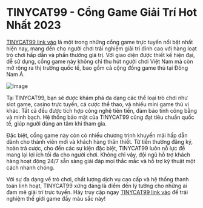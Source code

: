 # TINYCAT99 - Cổng Game Giải Trí Hot Nhất 2023

[TINYCAT99 link vào](https://tinycat99.com/) là một trong những cổng game trực tuyến nổi bật nhất hiện nay, mang đến cho người chơi trải nghiệm giải trí đỉnh cao với hàng loạt trò chơi hấp dẫn và phần thưởng giá trị. Với giao diện được thiết kế hiện đại, dễ sử dụng, cổng game này không chỉ thu hút người chơi Việt Nam mà còn mở rộng ra thị trường quốc tế, bao gồm cả cộng đồng game thủ tại Đông Nam Á.

![Image](https://github.com/user-attachments/assets/bd51ea9f-0666-407b-a7a7-98ead6de688c)

Tại TINYCAT99, bạn sẽ được khám phá đa dạng các thể loại trò chơi như slot game, casino trực tuyến, cá cược thể thao, và nhiều mini game thú vị khác. Tất cả đều được tích hợp công nghệ tiên tiến, đảm bảo tính công bằng và minh bạch. Hệ thống bảo mật của TINYCAT99 cũng đạt tiêu chuẩn quốc tế, giúp người dùng an tâm khi tham gia.

Đặc biệt, cổng game này còn có nhiều chương trình khuyến mãi hấp dẫn dành cho thành viên mới và khách hàng thân thiết. Từ tiền thưởng đăng ký, hoàn trả cược, cho đến các sự kiện đặc biệt, TINYCAT99 luôn nỗ lực để mang lại lợi ích tối đa cho người chơi. Không chỉ vậy, đội ngũ hỗ trợ khách hàng hoạt động 24/7 sẵn sàng giải đáp mọi thắc mắc và hỗ trợ kỹ thuật một cách nhanh chóng.

Với sự đa dạng về trò chơi, chất lượng dịch vụ cao cấp và hệ thống thanh toán linh hoạt, TINYCAT99 xứng đáng là điểm đến lý tưởng cho những ai đam mê giải trí trực tuyến. Hãy truy cập ngay [TINYCAT99 link vào](https://tinycat99.com/) để trải nghiệm thế giới game đầy màu sắc này!